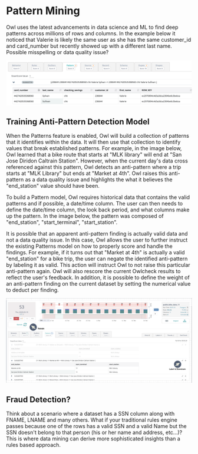 # Pattern Mining

Owl uses the latest advancements in data science and ML to find deep patterns across millions of rows and columns. In the example below it noticed that Valerie is likely the same user as she has the same customer_id and card_number but recently showed up with a different last name. Possible misspelling or data quality issue?

![](../../.gitbook/assets/owl-patterns.png)

## Training Anti-Pattern Detection Model

When the Patterns feature is enabled, Owl will build a collection of patterns that it identifies within the data. It will then use that collection to identify values that break established patterns. For example, in the image below, Owl learned that a bike route that starts at "MLK library" will end at "San Jose Diridon Caltrain Station". However, when the current day's data cross referenced against this pattern, Owl detects an anti-pattern where a trip starts at "MLK Library" but ends at "Market at 4th". Owl raises this anti-pattern as a data quality issue and highlights the what it believes the "end_station" value should have been.

To build a Pattern model, Owl requires historical data that contains the valid patterns and if possible, a date/time column.  The user can then needs to define the date/time column, the look back period, and what columns make up the pattern. In the image below, the pattern was composed of "end_station", "start_terminal", "start_station". 

It is possible that an apparent anti-pattern finding is actually valid data and not a data quality issue. In this case, Owl allows the user to further instruct the existing Patterns model on how to properly score and handle the findings. For example, if it turns out that "Market at 4th" is actually a valid "end_station" for a bike trip, the user can negate the identified anti-pattern by labeling it as valid. This action will instruct Owl to not raise this particular anti-pattern again. Owl will also rescore the current Owlcheck results to reflect the user's feedback. In addition, it is possible to define the weight of an anti-pattern finding on the current dataset by setting the numerical value to deduct per finding.

![](<../../.gitbook/assets/Screen Shot 2020-03-19 at 5.55.49 PM.png>)

## Fraud Detection?

Think about a scenario where a dataset has a SSN column along with FNAME, LNAME and many others. What if your traditional rules engine passes because one of the rows has a valid SSN and a valid Name but the SSN doesn't belong to that person (his or her name and address, etc...)? This is where data mining can derive more sophisticated insights than a rules based approach.

